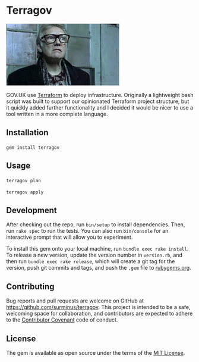 # Terragov

![Cockney deployments](https://github.com/surminus/terragov/blob/master/bricktop.jpg "Cockney deployments")

GOV.UK use [Terraform](https://terraform.io) to deploy infrastructure. Originally a
lightweight bash script was built to support our opinionated Terraform project structure,
but it quickly added further functionality and I decided it would be nicer to use a tool
written in a more complete language.

## Installation

`gem install terragov`

## Usage

`terragov plan`

`terragov apply`

## Development

After checking out the repo, run `bin/setup` to install dependencies. Then, run `rake spec` to run the tests. You can also run `bin/console` for an interactive prompt that will allow you to experiment.

To install this gem onto your local machine, run `bundle exec rake install`. To release a new version, update the version number in `version.rb`, and then run `bundle exec rake release`, which will create a git tag for the version, push git commits and tags, and push the `.gem` file to [rubygems.org](https://rubygems.org).

## Contributing

Bug reports and pull requests are welcome on GitHub at https://github.com/surminus/terragov. This project is intended to be a safe, welcoming space for collaboration, and contributors are expected to adhere to the [Contributor Covenant](http://contributor-covenant.org) code of conduct.


## License

The gem is available as open source under the terms of the [MIT License](http://opensource.org/licenses/MIT).

